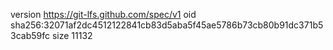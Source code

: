version https://git-lfs.github.com/spec/v1
oid sha256:32071af2dc4512122841cb83d5aba5f45ae5786b73cb80b91dc371b53cab59fc
size 11132
